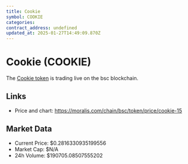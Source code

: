 ```yaml
---
title: Cookie
symbol: COOKIE
categories: 
contract_address: undefined
updated_at: 2025-01-27T14:49:09.870Z
---
```


# Cookie (COOKIE)
The [Cookie token](https://moralis.com/chain/bsc/token/price/cookie-15) is trading live on the bsc blockchain.

## Links
- Price and chart: https://moralis.com/chain/bsc/token/price/cookie-15

## Market Data
- Current Price: $0.2816330935199556
- Market Cap: $N/A
- 24h Volume: $190705.08507555202
